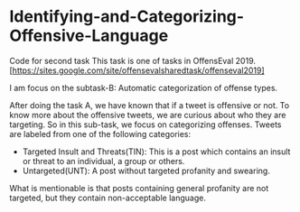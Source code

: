 # Identifying-and-Categorizing-Offensive-Language
 Code for second task
This task is one of tasks in OffensEval 2019. [https://sites.google.com/site/offensevalsharedtask/offenseval2019]

I am focus on the subtask-B: Automatic categorization of offense types.

After doing the task A, we have known that if a tweet is offensive or not. To know more about the offensive tweets, we are curious about who they are targeting. So in this sub-task, we focus on categorizing offenses. Tweets are labeled from one of the following categories:

- Targeted Insult and Threats(TIN): This is a post which contains an insult or threat to an individual, a group or others.
- Untargeted(UNT): A post without targeted profanity and swearing.

What is mentionable is that posts containing general profanity are not targeted, but they contain non-acceptable language.
